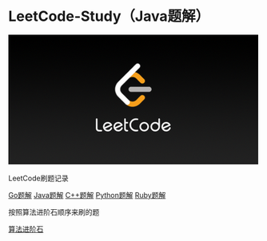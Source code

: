 # LeetCode-Study（Java题解）

![img](./editor/cn/doc/LeetCode-Study.png)

LeetCode刷题记录

[Go题解](https://github.com/paidx0/LeetCode-Study/tree/main)
[Java题解](https://github.com/paidx0/LeetCode-Study/tree/java)
[C++题解](https://github.com/paidx0/LeetCode-Study/tree/cplus)
[Python题解](https://github.com/paidx0/LeetCode-Study/tree/python)
[Ruby题解](https://github.com/paidx0/LeetCode-Study/tree/ruby)

按照算法进阶石顺序来刷的题

[算法进阶石](https://github.com/acm-clan/algorithm-stone)

